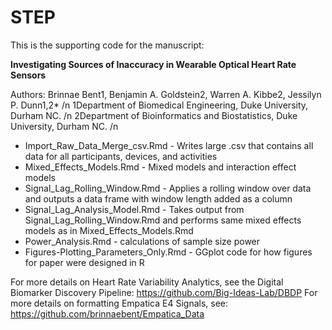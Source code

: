 # STEP

This is the supporting code for the manuscript:

**Investigating Sources of Inaccuracy in Wearable Optical Heart Rate Sensors**

Authors: Brinnae Bent1, Benjamin A. Goldstein2, Warren A. Kibbe2, Jessilyn P. Dunn1,2* /n
1Department of Biomedical Engineering, Duke University, Durham NC. /n
2Department of Bioinformatics and Biostatistics, Duke University, Durham NC. /n


* Import_Raw_Data_Merge_csv.Rmd - Writes large .csv that contains all data for all participants, devices, and activities
* Mixed_Effects_Models.Rmd - Mixed models and interaction effect models
* Signal_Lag_Rolling_Window.Rmd - Applies a rolling window over data and outputs a data frame with window length added as a column
* Signal_Lag_Analysis_Model.Rmd - Takes output from Signal_Lag_Rolling_Window.Rmd and performs same mixed effects models as in Mixed_Effects_Models.Rmd
* Power_Analysis.Rmd - calculations of sample size power
* Figures-Plotting_Parameters_Only.Rmd - GGplot code for how figures for paper were designed in R

For more details on Heart Rate Variability Analytics, see the Digital Biomarker Discovery Pipeline: https://github.com/Big-Ideas-Lab/DBDP
For more details on formatting Empatica E4 Signals, see: https://github.com/brinnaebent/Empatica_Data
